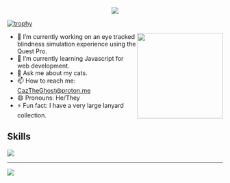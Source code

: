 <div align="center">
<a>
  <img src="https://capsule-render.vercel.app/api?type=waving&height=200&color=30fff8&text=About+Me">
</a>
</div>

[![trophy](https://github-profile-trophy.vercel.app/?username=cnmhqwerty&theme=monokai&rank=S,AAA,AA,A,B)](https://github.com/ryo-ma/github-profile-trophy)

<div>
<a href="https://github.com/anuraghazra/convoychat">
      <img height=200 align="right" src="https://github-readme-stats.vercel.app/api?username=cnmhqwerty" />
</a>
  
- 🔭 I’m currently working on an eye tracked blindness simulation experience using the Quest Pro.
- 🌱 I’m currently learning Javascript for web development.
- 💬 Ask me about my cats.
- 📫 How to reach me: CazTheGhost@proton.me
- 😄 Pronouns: He/They
- ⚡ Fun fact: I have a very large lanyard collection.
</div>
<h2> Skills </h2>
<div>
  <p><a href="https://skillicons.dev">
    <img src="https://skillicons.dev/icons?i=cs,rider,unity,cpp,blender,unreal,dotnet,python,html" />
  </a></p>
  <hr/>
  <a href="https://git.io/typing-svg">
  <img src="https://readme-typing-svg.demolab.com/?lines=Always+starting+something+new...." />
</a>
</div>

